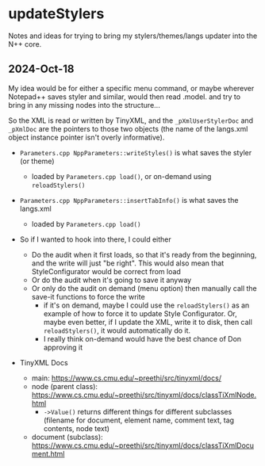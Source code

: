 # updateStylers

Notes and ideas for trying to bring my stylers/themes/langs updater into the N++ core.

## 2024-Oct-18

My idea would be for either a specific menu command, or maybe wherever Notepad++ saves styler and similar, would then read .model. and try to bring in any missing nodes into the structure...

So the XML is read or written by TinyXML, and the `_pXmlUserStylerDoc` and `_pXmlDoc` are the pointers to those two objects (the name of the langs.xml object instance pointer isn't overly informative).
- `Parameters.cpp NppParameters::writeStyles()` is what saves the styler (or theme)
  - loaded by `Parameters.cpp load()`, or on-demand using `reloadStylers()`
- `Parameters.cpp NppParameters::insertTabInfo()` is what saves the langs.xml
  - loaded by `Parameters.cpp load()`
- So if I wanted to hook into there, I could either
  - Do the audit when it first loads, so that it's ready from the beginning, and the write will just "be right".  This would also mean that StyleConfigurator would be correct from load
  - Or do the audit when it's going to save it anyway
  - Or only do the audit on demand (menu option) then manually call the save-it functions to force the write
    - if it's on demand, maybe I could use the `reloadStylers()` as an example of how to force it to update Style Configurator.  Or, maybe even better, if I update the XML, write it to disk, then call `reloadStylers()`, it would automatically do it.
    - I really think on-demand would have the best chance of Don approving it

- TinyXML Docs
  - main: https://www.cs.cmu.edu/~preethi/src/tinyxml/docs/
  - node (parent class): https://www.cs.cmu.edu/~preethi/src/tinyxml/docs/classTiXmlNode.html
    - `->Value()` returns different things for different subclasses (filename for document, element name, comment text, tag contents, node text)
  - document (subclass): https://www.cs.cmu.edu/~preethi/src/tinyxml/docs/classTiXmlDocument.html
